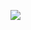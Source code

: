 ![](https://raw.githubusercontent.com/oleksandrblazhko/eai205-boychuk/Laboratory-Work-%237/2-SoftwareDesign/2.7-PlantUML/UML-%20UseCase.puml)
